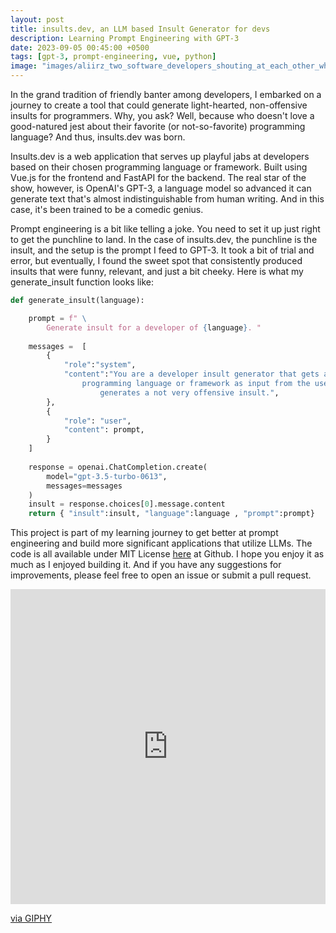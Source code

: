 ```yaml
---
layout: post
title: insults.dev, an LLM based Insult Generator for devs
description: Learning Prompt Engineering with GPT-3
date: 2023-09-05 00:45:00 +0500
tags: [gpt-3, prompt-engineering, vue, python]
image: "images/aliirz_two_software_developers_shouting_at_each_other_while_hol_068209cd-1bc4-4d02-92cb-cff624119ea7.png"
---
```

In the grand tradition of friendly banter among developers, I embarked on a journey to create a tool that could generate light-hearted, non-offensive insults for programmers. Why, you ask? Well, because who doesn't love a good-natured jest about their favorite (or not-so-favorite) programming language? And thus, insults.dev was born.

Insults.dev is a web application that serves up playful jabs at developers based on their chosen programming language or framework. Built using Vue.js for the frontend and FastAPI for the backend. The real star of the show, however, is OpenAI's GPT-3, a language model so advanced it can generate text that's almost indistinguishable from human writing. And in this case, it's been trained to be a comedic genius.

Prompt engineering is a bit like telling a joke. You need to set it up just right to get the punchline to land. In the case of insults.dev, the punchline is the insult, and the setup is the prompt I feed to GPT-3. It took a bit of trial and error, but eventually, I found the sweet spot that consistently produced insults that were funny, relevant, and just a bit cheeky. Here is what my generate_insult function looks like:

```python
def generate_insult(language):

    prompt = f" \
        Generate insult for a developer of {language}. "
    
    messages =  [
        {
            "role":"system",
            "content":"You are a developer insult generator that gets a \
                programming language or framework as input from the user and \
                    generates a not very offensive insult.",
        },
        {
            "role": "user",
            "content": prompt,
        }
    ]
    
    response = openai.ChatCompletion.create(
        model="gpt-3.5-turbo-0613",
        messages=messages
    )
    insult = response.choices[0].message.content
    return { "insult":insult, "language":language , "prompt":prompt}
```


This project is part of my learning journey to get better at prompt engineering and build more significant applications that utilize LLMs. The code is all available under MIT License [here](https://github.com/aliirz/insults.dev) at Github. I hope you enjoy it as much as I enjoyed building it. And if you have any suggestions for improvements, please feel free to open an issue or submit a pull request.

<div style="width:100%;height:0;padding-bottom:100%;position:relative;"><iframe src="https://giphy.com/embed/l0K4mbH4lKBhAPFU4" width="100%" height="100%" style="position:absolute" frameBorder="0" class="giphy-embed" allowFullScreen></iframe></div><p><a href="https://giphy.com/gifs/dab-dabbing-bill-gates-l0K4mbH4lKBhAPFU4">via GIPHY</a></p>